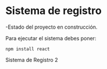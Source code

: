 <h1>Sistema de registro</h1>

-Estado del proyecto en construcción.

Para ejecutar el sistema debes poner:

```npm install react```

Sistema de Registro 2
